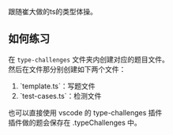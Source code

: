 跟随崔大做的ts的类型体操。<br>


## 如何练习
在 `type-challenges` 文件夹内创建对应的题目文件。<br>
然后在文件那分别创建如下两个文件：<br>
<ol>
  <li>`template.ts`：写题文件</li>
  <li>`test-cases.ts`：检测文件</li>
</ol>
也可以直接使用 vscode 的 type-challenges 插件<br>
插件做的题会保存在 .typeChallenges 中。